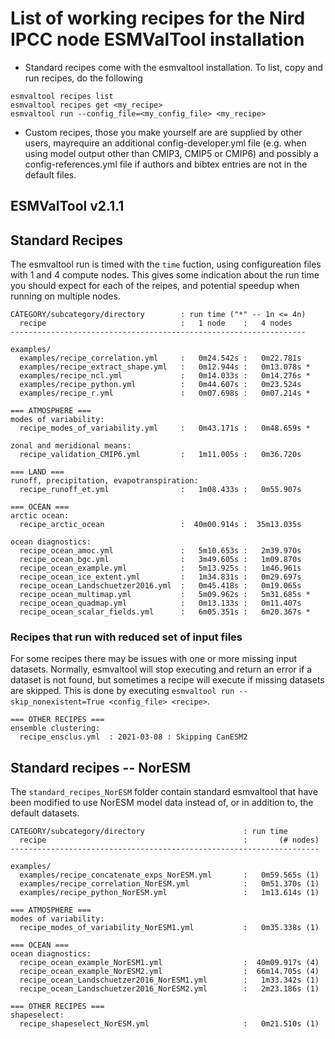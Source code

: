 List of working recipes for the Nird IPCC node ESMValTool installation
======================================================================

* Standard recipes come with the esmvaltool installation. To list, copy and run recipes, do the following

```
esmvaltool recipes list
esmvaltool recipes get <my_recipe>
esmvaltool run --config_file=<my_config_file> <my_recipe>
```

* Custom recipes, those you make yourself are are supplied by other users, mayrequire an additional config-developer.yml file (e.g. when using model output other than CMIP3, CMIP5 or CMIP6) and possibly a config-references.yml file if authors and bibtex entries are not in the default files.


ESMValTool v2.1.1
-----------------

## Standard Recipes

The esmvaltool run is timed with the `time` fuction, using configureation files with 1 and 4 compute nodes. This gives some indication about the run time you should expect for each of the reipes, and potential speedup when running on multiple nodes.

```
CATEGORY/subcategory/directory        : run time ("*" -- 1n <= 4n)
  recipe                              :   1 node    :   4 nodes
------------------------------------------------------------------

examples/
  examples/recipe_correlation.yml     :   0m24.542s :   0m22.781s
  examples/recipe_extract_shape.yml   :   0m12.944s :   0m13.078s *
  examples/recipe_ncl.yml             :   0m14.033s :   0m14.276s *
  examples/recipe_python.yml          :   0m44.607s :   0m23.524s
  examples/recipe_r.yml               :   0m07.698s :   0m07.214s *

=== ATMOSPHERE ===
modes of variability:
  recipe_modes_of_variability.yml     :   0m43.171s :   0m48.659s *

zonal and meridional means:
  recipe_validation_CMIP6.yml         :   1m11.005s :   0m36.720s

=== LAND ===
runoff, precipitation, evapotranspiration:
  recipe_runoff_et.yml                :   1m08.433s :   0m55.907s

=== OCEAN ===
arctic ocean:
  recipe_arctic_ocean                 :  40m00.914s :  35m13.035s

ocean diagnostics:
  recipe_ocean_amoc.yml               :   5m10.653s :   2m39.970s
  recipe_ocean_bgc.yml                :   3m49.605s :   1m09.870s
  recipe_ocean_example.yml            :   5m13.925s :   1m46.961s
  recipe_ocean_ice_extent.yml         :   1m34.831s :   0m29.697s
  recipe_ocean_Landschuetzer2016.yml  :   0m45.418s :   0m19.065s
  recipe_ocean_multimap.yml           :   5m09.962s :   5m31.685s *
  recipe_ocean_quadmap.yml            :   0m13.133s :   0m11.407s
  recipe_ocean_scalar_fields.yml      :   6m05.351s :   6m20.367s *
```

### Recipes that run with reduced set of input files

For some recipes there may be issues with one or more missing input datasets. Normally, esmvaltool will stop executing and return an error if a dataset is not found, but sometimes a recipe will execute if missing datasets are skipped. This is done by executing ``esmvaltool run --skip_nonexistent=True <config_file> <recipe>``.

```
=== OTHER RECIPES ===
ensemble clustering:
  recipe_ensclus.yml  : 2021-03-08 : Skipping CanESM2 
```

## Standard recipes -- NorESM

The `standard_recipes_NorESM` folder contain standard esmvaltool that have been modified to use NorESM model data instead of, or in addition to, the default datasets.

```
CATEGORY/subcategory/directory                      : run time
  recipe                                            :       (# nodes)
---------------------------------------------------------------------

examples/
  examples/recipe_concatenate_exps_NorESM.yml       :   0m59.565s (1)
  examples/recipe_correlation_NorESM.yml            :   0m51.370s (1)
  examples/recipe_python_NorESM.yml                 :   1m13.614s (1)

=== ATMOSPHERE ===
modes of variability:
  recipe_modes_of_variability_NorESM1.yml           :   0m35.338s (1)

=== OCEAN ===
ocean diagnostics:
  recipe_ocean_example_NorESM1.yml                  :  40m09.917s (4)
  recipe_ocean_example_NorESM2.yml                  :  66m14.705s (4)
  recipe_ocean_Landschuetzer2016_NorESM1.yml        :   1m33.342s (1)
  recipe_ocean_Landschuetzer2016_NorESM2.yml        :   2m23.186s (1)

=== OTHER RECIPES ===
shapeselect:
  recipe_shapeselect_NorESM.yml                     :   0m21.510s (1)
```

